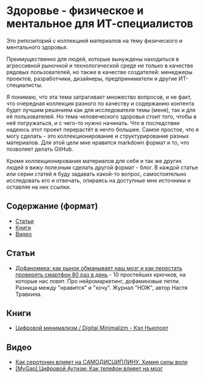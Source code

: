 # Здоровье - физическое и ментальное для ИТ-специалистов

Это репозиторий с коллекцией материалов на тему физического и ментального здоровья.

Преимущественно для людей, которые вынуждены находиться в агрессивной рыночной и технологической среде не только в качестве рядовых пользователей, но также в качестве создателей: менеджеры проектов, разработчики, дизайнеры, предприниматели и другие ИТ-специалисты.

Я понимаю, что эта тема затрагивает множество вопросов, и не факт, что очередная коллекция разного по качеству и содержанию контента будет лучшим решением как для исследователя темы (меня), так и для её пользователей. Но тема человеческого здоровья стоит того, чтобы в неё погружаться, и с чего-то нужно начинать. Что в последствии надеюсь этот проект перерастёт в нечто большее. Самое простое, что я могу сделать - это коллекционирование и структурирование разных материалов. Для этой цели мне нравится markdown формат и то, что позволяет делать GitHub.

Кроме коллекционирования материалов для себя и так же других людей я вижу полезным сделать другой формат - блог.
В каждой статье или серии статей я буду задавать какой-то вопрос, самостоятельно исследовать его и отвечать, опираясь на доступные мне источники и оставляя на них ссылки.

## Содержание (формат)
- [Статьи](#статьи)
- [Книги](#книги)
- [Видео](#видео)


## Статьи
- [Дофаномика: как рынок обманывает наш мозг и как перестать проверять смартфон 80 раз в день](https://knife.media/dopamine-loop/) - 10 простейших крючков, на которые нас ловят. Про нейромаркетинг, дофаминовые петли. Разница между "нравится" и "хочу". Журнал "НОЖ", автор Настя Травкина.

## Книги
- [Цифровой минимализм / Digital Minimalizm - Кэл Ньюпорт](https://www.mann-ivanov-ferber.ru/books/czifrovoj-minimalizm/)

## Видео
- [Как серотонин влияет на САМОДИСЦИПЛИНУ. Химия силы воли](https://youtu.be/51gQnoVEcNg)
- [[MyGap] Цифровой Аутизм: Как телефон влияет на мозг](https://youtu.be/NE2EVZr0bDU)
